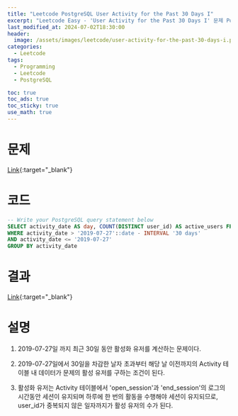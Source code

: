 ```yaml
---
title: "Leetcode PostgreSQL User Activity for the Past 30 Days I"
excerpt: "Leetcode Easy - 'User Activity for the Past 30 Days I' 문제 PostgreSQL 풀이"
last_modified_at: 2024-07-02T18:30:00
header:
  image: /assets/images/leetcode/user-activity-for-the-past-30-days-i.png
categories:
  - Leetcode
tags:
  - Programming
  - Leetcode
  - PostgreSQL

toc: true
toc_ads: true
toc_sticky: true
use_math: true
---
```

# 문제
[Link](https://leetcode.com/problems/user-activity-for-the-past-30-days-i/){:target="_blank"}

# 코드
```sql
-- Write your PostgreSQL query statement below
SELECT activity_date AS day, COUNT(DISTINCT user_id) AS active_users FROM Activity
WHERE activity_date > '2019-07-27'::date - INTERVAL '30 days'
AND activity_date <= '2019-07-27'
GROUP BY activity_date
```

# 결과
[Link](https://leetcode.com/problems/user-activity-for-the-past-30-days-i/submissions/1306810156/){:target="_blank"}

# 설명
1. 2019-07-27일 까지 최근 30일 동안 활성화 유저를 계산하는 문제이다.

2. 2019-07-27일에서 30일을 차감한 날자 초과부터 해당 날 이전까지의 Activity 테이블 내 데이터가 문제의 활성 유저를 구하는 조건이 된다.

3. 활성화 유저는 Activity 테이블에서 'open_session'과 'end_session'의 로그의 시간동안 세션이 유지되며 하루에 한 번의 활동을 수행해야 세션이 유지되므로, user_id가 중복되지 않은 일자까지가 활성 유저의 수가 된다.